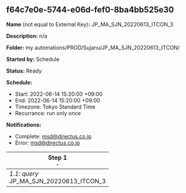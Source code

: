 ## f64c7e0e-5744-e06d-fef0-8ba4bb525e30

**Name** (not equal to External Key)**:** JP_MA_SJN_20220613_ITCON_3

**Description:** n/a

**Folder:** my automations/PROD/Sujanu/JP_MA_SJN_20220613_ITCON/

**Started by:** Schedule

**Status:** Ready

**Schedule:**

* Start: 2022-06-14 15:20:00 +09:00
* End: 2022-06-14 15:20:00 +09:00
* Timezone: Tokyo Standard Time
* Recurrance: run only once

**Notifications:**

* Complete: msd@directus.co.jp
* Error: msd@directus.co.jp

| Step 1<br>_<small>-</small>_ |
| --- |
| _1.1: query_<br>JP_MA_SJN_20220613_ITCON_3 |
